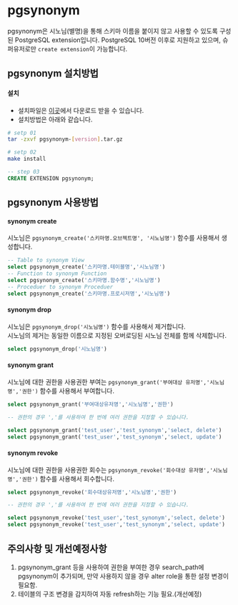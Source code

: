 # pgsynonym

pgsynonym은 시노님(별명)을 통해 스키마 이름을 붙이지 않고 사용할 수 있도록 구성된 PostgreSQL extension입니다.
PostgreSQL 10버전 이후로 지원하고 있으며, 슈퍼유저로만 `create extension`이 가능합니다.

## pgsynonym 설치방법
#### 설치
- 설치파일은 [이곳](https://github.com/Query-Tricks/pgsynonym/releases/tag/latest)에서 다운로드 받을 수 있습니다.
- 설치방법은 아래와 같습니다.
```bash
# setp 01
tar -zxvf pgsynonym-[version].tar.gz

# setp 02
make install
```
```sql
-- step 03
CREATE EXTENSION pgsynonym;
```

## pgsynonym 사용방법

#### synonym create
시노님은 `pgsynonym_create('스키마명.오브젝트명', '시노님명')` 함수를 사용해서 생성합니다.
```sql
-- Table to synonym View
select pgsynonym_create('스키마명.테이블명','시노님명')
-- Function to synonym Function
select pgsynonym_create('스키마명.함수명','시노님명')
-- Proceduer to synonym Proceduer
select pgsynonym_create('스키마명.프로시저명','시노님명')
```
#### synonym drop
시노님은 `pgsynonym_drop('시노님명')` 함수를 사용해서 제거합니다.  
시노님의 제거는 동일한 이름으로 지정된 오버로딩된 시노님 전체를 함께 삭제합니다.
```sql
select pgsynonym_drop('시노님명')
```
#### synonym grant
시노님에 대한 권한을 사용권한 부여는 `pgsynonym_grant('부여대상 유저명','시노님명','권한')` 함수를 사용해서 부여합니다.  
```sql
select pgsynonym_grant('부여대상유저명','시노님명','권한')

-- 권한의 경우 ','를 사용하여 한 번에 여러 권한을 지정할 수 있습니다.

select pgsynonym_grant('test_user','test_synonym','select, delete')
select pgsynonym_grant('test_user','test_synonym','select, update')
```
#### synonym revoke
시노님에 대한 권한을 사용권한 회수는 `pgsynonym_revoke('회수대상 유저명','시노님명','권한')` 함수를 사용해서 회수합니다.
```sql
select pgsynonym_revoke('회수대상유저명','시노님명','권한')

-- 권한의 경우 ','를 사용하여 한 번에 여러 권한을 지정할 수 있습니다.

select pgsynonym_revoke('test_user','test_synonym','select, delete')
select pgsynonym_revoke('test_user','test_synonym','select, update')
```
## 주의사항 및 개선예정사항
1. pgsynonym_grant 등을 사용하여 권한을 부여한 경우 search_path에 pgsynonym이 추가되며, 만약 사용하지 않을 경우 alter role을 통한 설정 변경이 필요함.
2. 테이블의 구조 변경을 감지하여 자동 refresh하는 기능 필요.(개선예정)

